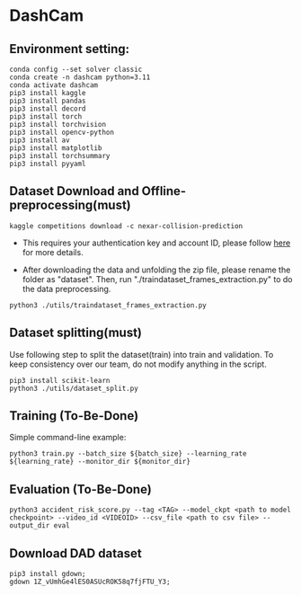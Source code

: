 # DashCam
## Environment setting:

```
conda config --set solver classic
conda create -n dashcam python=3.11
conda activate dashcam
pip3 install kaggle
pip3 install pandas
pip3 install decord 
pip3 install torch 
pip3 install torchvision
pip3 install opencv-python
pip3 install av  
pip3 install matplotlib 
pip3 install torchsummary
pip3 install pyyaml
```

## Dataset Download and Offline-preprocessing(must)
```
kaggle competitions download -c nexar-collision-prediction
```
* This requires your authentication key and account ID, please follow [here](https://github.com/Kaggle/kaggle-api#download-dataset-files) for more details.

* After downloading the data and unfolding the zip file, please rename the folder as "dataset". Then, run "./traindataset_frames_extraction.py" to do the data preprocessing.
```
python3 ./utils/traindataset_frames_extraction.py
```
## Dataset splitting(must)
Use following step to split the dataset(train) into train and validation. To keep consistency over our team, do not modify anything in the script.
```
pip3 install scikit-learn
python3 ./utils/dataset_split.py
``` 


## Training (To-Be-Done)
Simple command-line example:
```
python3 train.py --batch_size ${batch_size} --learning_rate ${learning_rate} --monitor_dir ${monitor_dir} 
```

## Evaluation (To-Be-Done)
```
python3 accident_risk_score.py --tag <TAG> --model_ckpt <path to model checkpoint> --video_id <VIDEOID> --csv_file <path to csv file> --output_dir eval
```

## Download DAD dataset
```
pip3 install gdown;
gdown 1Z_vUmhGe4lES0ASUcROK58q7fjFTU_Y3;
```